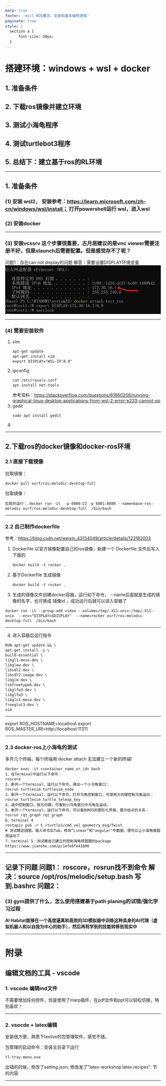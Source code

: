 ```yaml
---
marp: true
footer: 'micl-ROS概念、安装和基本编程逻辑'
paginate: true
style: |
  section a {
      font-size: 30px;
  }
---
```


# 搭建环境：windows + wsl + docker
## 1. 准备条件  
## 2. 下载ros镜像并建立环境
## 3. 测试小海龟程序
## 4. 测试turtlebot3程序
## 5. 总结下：建立基于ros的RL环境
----
## 1. 准备条件
### (1) 安装 wsl2， 安装参考：https://learn.microsoft.com/zh-cn/windows/wsl/install； 打开powershell运行 wsl，进入wsl
### (2) 安装docker

----

### (3) 安装vcxsrv 这个步骤很重要，古月居建议的是vnc viewer需要注册不好，但是xlaunch后需要配置。但是感觉存不了呢？
问题1：存在can not display的问题
解答：需要设置DISPLAY环境变量![](images/DisplaySet.png)

----
### (4) 需要安装软件
1. vim
   ```
   apt-get update
   apt-get install vim
   export DISPLAY="WSL-IP:0.0"

   ```
2. ipconfig
   ```
   cat /etc/resolv.conf
   apt install net-tools
   ```
   参考资料：https://stackoverflow.com/questions/61860208/running-graphical-linux-desktop-applications-from-wsl-2-error-e233-cannot-op
3. gedit
   ```
   sudo apt install gedit 
   ```
4. 

----

## 2.下载ros的docker镜像和docker-ros环境

### 2.1 直接下载镜像
拉取镜像：  
```
docker pull osrf/ros:melodic-desktop-full
```
拉取镜像：  
```
拉取并运行： docker run -it  -p 6000:22 -p 6001:8080 --name=base-ros-melodic osrf/ros:melodic-desktop-full  /bin/bash
```
---
### 2.2 自己制作dockerfile
参考：https://blog.csdn.net/weixin_43134049/article/details/123182003

1. Dockerfile 以官方镜像配置自己的ros镜像，新建一个 Dockerfile 文件后写入下面的
   ```
   docker build -t rocker .
   ```
2. 基于Dockerfile 生成镜像
      ```
   docker build -t rocker .
   ```
3. 生成的镜像文件创建docker容器，运行如下命令， --name后面就是生成的镜像的名字，也可换成 镜像id ，成功运行后就可以进入容器了
  ```
  docker run -it --group-add video --volume=/tmp/.X11-unix:/tmp/.X11-unix  --env="DISPLAY=$DISPLAY"  --name=rocker osrf/ros:melodic-desktop-full  /bin/bash
  ```
----
4. 进入容器后运行指令
```
RUN apt-get update && \
apt-get install -y \
build-essential \
libgl1-mesa-dev \
libglew-dev \
libsdl2-dev \
libsdl2-image-dev \
libglm-dev \
libfreetype6-dev \
libglfw3-dev \
libglfw3 \
libglu1-mesa-dev \
freeglut3-dev \
vim
```
----

export ROS_HOSTNAME=localhost
export ROS_MASTER_URI=http://localhost:11311

----
### 2.3  docker-ros上小海龟的测试
多开几个终端，每个终端用
docker attach  无法建立一个新的终端!
```
docker exec -it <container_name_or_id> bash
1、在Terminal中运行以下命令：
roscore
2、新开一个terminal，运行以下命令，弹出一个小乌龟窗口：
rosrun turtlesim turtlesim_node
3、新开一个terminal，运行以下命令，打开乌龟控制窗口，可使用方向键控制乌龟运动：
rosrun turtlesim turtle_teleop_key
4、选中控制窗口，按方向键，可看到小乌龟窗口中乌龟在运动。
5、新开一个terminal，运行以下命令，可以看到ROS的图形化界面，展示结点的关系：
rosrun rqt_graph rqt_graph
6、terminal 4
rostopic pub -r 5 /turtle1/cmd_vel geometry_msg/Twist
# 测试瞎走圆圈，输入命令后Tab，修改“Linear”和"angular"中数据，便可以让小海龟做圆周运动了
7、terminal 5：测试瞎自己建立的控制海龟转圆圈的package
https://www.jianshu.com/p/1efe8fe41800
```
----
记录下问题
问题1： roscore，rosrun找不到命令
解决：source /opt/ros/melodic/setup.bash  写到.bashrc
问题2：
----
### (3) gym提供了什么，怎么使用搭建基于path planing的试错/强化学习过程 

 **AI Habitat能够在一个高度逼真和高效的3D模拟器中训练这种具身的AI代理（虚拟机器人和以自我为中心的助手），然后再将学到的技能转移到现实中**

---

# 附录 

## 编辑文档的工具 - vscode

### 1. vscode 编辑md文件

不需要增加任何控件，但是使用了marp插件，在pdf文件和ppt可以轻松切换，特别喜欢！

---

### 2. vsocde + latex编辑

安装很方便，熟悉下texlive的包管理软件，感觉不错。

包管理的启动命令：安装主目录下运行
```
tl-tray-menu.exe
```
出错的时候，修改了setting.json, 修改发了"latex-workshop.latex.recipes": 节的内容

---
